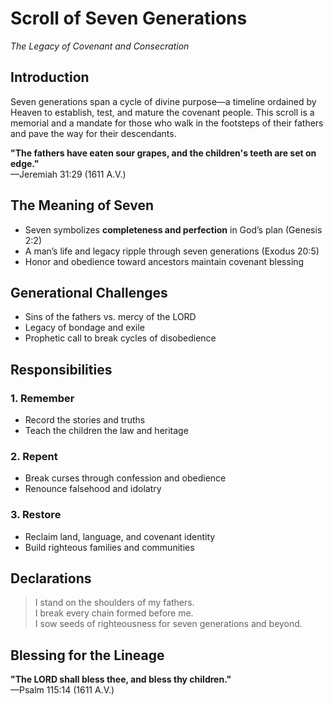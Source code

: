 # Scroll of Seven Generations  
*The Legacy of Covenant and Consecration*

## Introduction

Seven generations span a cycle of divine purpose—a timeline ordained by Heaven to establish, test, and mature the covenant people. This scroll is a memorial and a mandate for those who walk in the footsteps of their fathers and pave the way for their descendants.

**"The fathers have eaten sour grapes, and the children's teeth are set on edge."**  
—Jeremiah 31:29 (1611 A.V.)

## The Meaning of Seven

- Seven symbolizes **completeness and perfection** in God’s plan (Genesis 2:2)
- A man’s life and legacy ripple through seven generations (Exodus 20:5)
- Honor and obedience toward ancestors maintain covenant blessing

## Generational Challenges

- Sins of the fathers vs. mercy of the LORD
- Legacy of bondage and exile
- Prophetic call to break cycles of disobedience

## Responsibilities

### 1. Remember
- Record the stories and truths
- Teach the children the law and heritage

### 2. Repent
- Break curses through confession and obedience
- Renounce falsehood and idolatry

### 3. Restore
- Reclaim land, language, and covenant identity
- Build righteous families and communities

## Declarations

> I stand on the shoulders of my fathers.  
> I break every chain formed before me.  
> I sow seeds of righteousness for seven generations and beyond.

## Blessing for the Lineage

**"The LORD shall bless thee, and bless thy children."**  
—Psalm 115:14 (1611 A.V.)